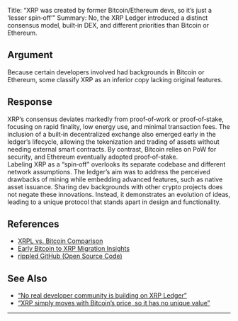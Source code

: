Title: “XRP was created by former Bitcoin/Ethereum devs, so it’s just a ‘lesser spin‑off’”
Summary: No, the XRP Ledger introduced a distinct consensus model, built‑in DEX, and different priorities than Bitcoin or Ethereum.

## Argument  
Because certain developers involved had backgrounds in Bitcoin or Ethereum, some classify XRP as an inferior copy lacking original features.

## Response  
XRP’s consensus deviates markedly from proof‑of‑work or proof‑of‑stake, focusing on rapid finality, low energy use, and minimal transaction fees. The inclusion of a built‑in decentralized exchange also emerged early in the ledger’s lifecycle, allowing the tokenization and trading of assets without needing external smart contracts. By contrast, Bitcoin relies on PoW for security, and Ethereum eventually adopted proof‑of‑stake.  
Labeling XRP as a “spin‑off” overlooks its separate codebase and different network assumptions. The ledger’s aim was to address the perceived drawbacks of mining while embedding advanced features, such as native asset issuance. Sharing dev backgrounds with other crypto projects does not negate these innovations. Instead, it demonstrates an evolution of ideas, leading to a unique protocol that stands apart in design and functionality.

## References
- [XRPL vs. Bitcoin Comparison](https://xrpl.org/comparison.html)
- [Early Bitcoin to XRP Migration Insights](https://ripple.com/insights/)
- [rippled GitHub (Open Source Code)](https://github.com/XRPLF/rippled)

## See Also
- [“No real developer community is building on XRP Ledger”](no-real-developer-community-is-building-on-xrp-ledger.html)
- [“XRP simply moves with Bitcoin’s price, so it has no unique value”](xrp-simply-moves-with-bitcoins-price-so-it-has-no-unique-value.html)

---

